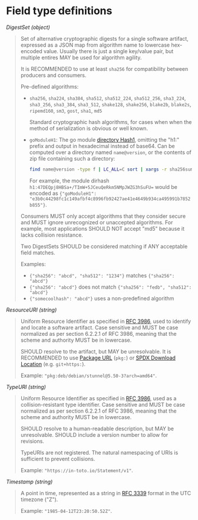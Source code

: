 # Field type definitions

<a id="DigestSet"></a>
_DigestSet (object)_

> Set of alternative cryptographic digests for a single software artifact,
> expressed as a JSON map from algorithm name to lowercase hex-encoded value.
> Usually there is just a single key/value pair, but multiple entires MAY be
> used for algorithm agility.
>
> It is RECOMMENDED to use at least `sha256` for compatibility between
> producers and consumers.
>
> Pre-defined algorithms:
>
> -   `sha256`, `sha224`, `sha384`, `sha512`, `sha512_224`, `sha512_256`,
>     `sha3_224`, `sha3_256`, `sha3_384`, `sha3_512`, `shake128`, `shake256`,
>     `blake2b`, `blake2s`, `ripemd160`, `sm3`, `gost`, `sha1`, `md5`
>
>     Standard cryptographic hash algorithms, for cases when when the method
>     of serialization is obvious or well known.
>
> -   `goModuleH1`: The go module [directory Hash1][], omitting the "h1:"
>     prefix and output in hexadecimal instead of base64. Can be computed
>     over a directory named `name@version`, or the contents of zip file
>     containing such a directory:
>
>     ```bash
>     find name@version -type f | LC_ALL=C sort | xargs -r sha256sum | sha256sum | cut -f1 -d' '
>     ```
>
>     For example, the module dirhash
>     `h1:47DEQpj8HBSa+/TImW+5JCeuQeRkm5NMpJWZG3hSuFU=` would be encoded as
>     `{"goModuleH1": "e3b0c44298fc1c149afbf4c8996fb92427ae41e4649b934ca495991b7852b855"}`.
>
> Consumers MUST only accept algorithms that they consider secure and MUST
> ignore unrecognized or unaccepted algorithms. For example, most applications
> SHOULD NOT accept "md5" because it lacks collision resistance.
>
> Two DigestSets SHOULD be considered matching if ANY acceptable field
> matches.
>
> Examples:
>
> -   `{"sha256": "abcd", "sha512": "1234"}` matches `{"sha256": "abcd"}`
> -   `{"sha256": "abcd"}` does not match `{"sha256": "fedb", "sha512": "abcd"}`
> -   `{"somecoolhash": "abcd"}` uses a non-predefined algorithm

<a id="ResourceURI"></a>
_ResourceURI (string)_

> Uniform Resource Identifier as specified in [RFC 3986][], used to identify
> and locate a software artifact. Case sensitive and MUST be case normalized
> as per section 6.2.2.1 of RFC 3986, meaning that the scheme and authority
> MUST be in lowercase.
>
> SHOULD resolve to the artifact, but MAY be unresolvable. It is RECOMMENDED
> to use [Package URL][] (`pkg:`) or [SPDX Download Location][] (e.g.
> `git+https:`).
>
> Example: `"pkg:deb/debian/stunnel@5.50-3?arch=amd64"`.

<a id="TypeURI"></a>
_TypeURI (string)_

> Uniform Resource Identifier as specified in [RFC 3986][], used as a
> collision-resistant type identifier. Case sensitive and MUST be case
> normalized as per section 6.2.2.1 of RFC 3986, meaning that the scheme and
> authority MUST be in lowercase.
>
> SHOULD resolve to a human-readable description, but MAY be unresolvable.
> SHOULD include a version number to allow for revisions.
>
> TypeURIs are not registered. The natural namespacing of URIs is sufficient
> to prevent collisions.
>
> Example: `"https://in-toto.io/Statement/v1"`.

<a id="Timestamp"></a>
_Timestamp (string)_

> A point in time, represented as a string in [RFC 3339][] format in the UTC
> timezone ("Z").
>
> Example: `"1985-04-12T23:20:50.52Z"`.

[directory Hash1]: https://cs.opensource.google/go/x/mod/+/refs/tags/v0.5.0:sumdb/dirhash/hash.go
[Package URL]: https://github.com/package-url/purl-spec/
[RFC 3339]: https://tools.ietf.org/html/rfc3339
[RFC 3986]: https://tools.ietf.org/html/rfc3986
[SPDX Download Location]: https://spdx.github.io/spdx-spec/package-information/#77-package-download-location-field

